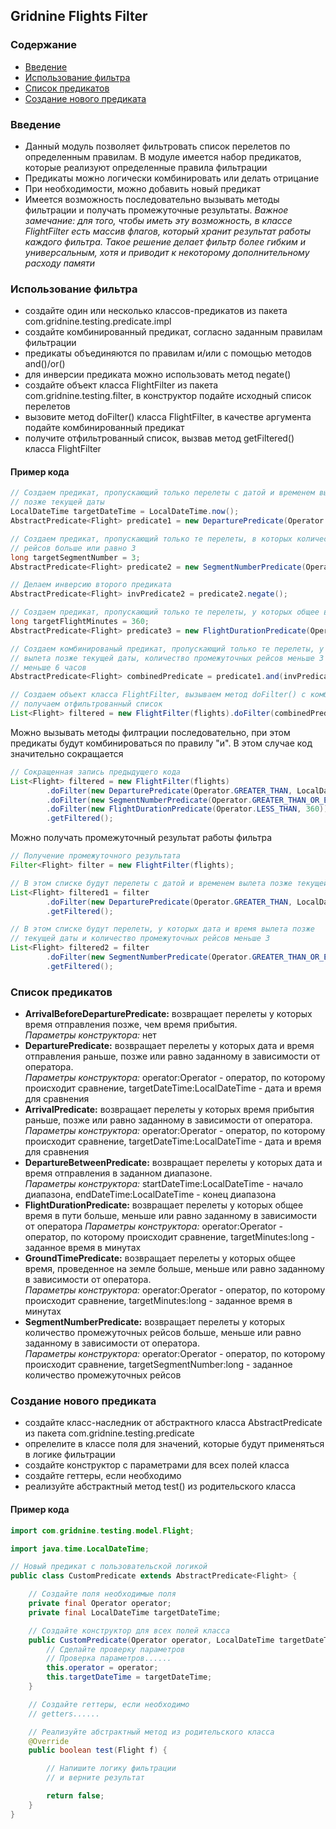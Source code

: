 ## Gridnine Flights Filter

### Содержание

- [Введение](#введение)
- [Использование фильтра](#использование-фильтра)
- [Список предикатов](#список-предикатов)
- [Создание нового предиката](#создание-нового-предиката)

### Введение

- Данный модуль позволяет фильтровать список перелетов по определенным правилам. В модуле имеется набор
  предикатов, которые реализуют определенные правила фильтрации
- Предикаты можно логически комбинировать или делать отрицание
- При необходимости, можно добавить новый предикат
- Имеется возможность последовательно вызывать методы фильтрации и получать промежуточные
  результаты.
  *Важное замечание: для того, чтобы иметь эту возможность, в классе
  FlightFilter есть массив флагов, который хранит результат работы каждого фильтра.
  Такое решение делает фильтр более гибким и универсальным, хотя и приводит к
  некоторому дополнительному расходу памяти*

### Использование фильтра

- создайте один или несколько классов-предикатов из пакета com.gridnine.testing.predicate.impl
- создайте комбинированный предикат, согласно заданным правилам фильтрации
- предикаты объединяются по правилам и/или с помощью методов and()/or()
- для инверсии предиката можно использовать метод negate()
- создайте объект класса FlightFilter из пакета com.gridnine.testing.filter, в конструктор подайте
  исходный список перелетов
- вызовите метод doFilter() класса FlightFilter, в качестве аргумента подайте комбинированный предикат
- получите отфильтрованный список, вызвав метод getFiltered() класса FlightFilter

#### Пример кода

```java     
// Создаем предикат, пропускающий только перелеты с датой и временем вылета
// позже текущей даты
LocalDateTime targetDateTime = LocalDateTime.now();
AbstractPredicate<Flight> predicate1 = new DeparturePredicate(Operator.GREATER_THAN, targetDateTime);

// Создаем предикат, пропускающий только те перелеты, в которых количество промежуточных
// рейсов больше или равно 3
long targetSegmentNumber = 3;
AbstractPredicate<Flight> predicate2 = new SegmentNumberPredicate(Operator.GREATER_THAN_OR_EQUAL_TO, targetSegmentNumber);

// Делаем инверсию второго предиката
AbstractPredicate<Flight> invPredicate2 = predicate2.negate();

// Создаем предикат, пропускающий только те перелеты, у которых общее время в пути меньше 6 часов
long targetFlightMinutes = 360;
AbstractPredicate<Flight> predicate3 = new FlightDurationPredicate(Operator.LESS_THAN, targetFlightMinutes);

// Создаем комбинированый предикат, пропускающий только те перелеты, у которых дата и время
// вылета позже текущей даты, количество промежуточных рейсов меньше 3 и общее время в пути
// меньше 6 часов
AbstractPredicate<Flight> combinedPredicate = predicate1.and(invPredicate2).and(predicate3);

// Создаем объект класса FlightFilter, вызываем метод doFilter() с комбинированным предикатом,
// получаем отфильтрованный список
List<Flight> filtered = new FlightFilter(flights).doFilter(combinedPredicate).getFiltered();
```

Можно вызывать методы филтрации последовательно, при этом предикаты будут комбинироваться по правилу "и".
В этом случае код значительно сокращается

```java
// Сокращенная запись предыдущего кода
List<Flight> filtered = new FlightFilter(flights)
        .doFilter(new DeparturePredicate(Operator.GREATER_THAN, LocalDateTime.now()))
        .doFilter(new SegmentNumberPredicate(Operator.GREATER_THAN_OR_EQUAL_TO, 3).negate())
        .doFilter(new FlightDurationPredicate(Operator.LESS_THAN, 360))
        .getFiltered();
```

Можно получать промежуточный результат работы фильтра

```java
// Получение промежуточного результата
Filter<Flight> filter = new FlightFilter(flights);

// В этом списке будут перелеты с датой и временем вылета позже текущей даты
List<Flight> filtered1 = filter
        .doFilter(new DeparturePredicate(Operator.GREATER_THAN, LocalDateTime.now()))
        .getFiltered();

// В этом списке будут перелеты, у которых дата и время вылета позже
// текущей даты и количество промежуточных рейсов меньше 3
List<Flight> filtered2 = filter
        .doFilter(new SegmentNumberPredicate(Operator.GREATER_THAN_OR_EQUAL_TO, 3).negate())
        .getFiltered();
```

### Список предикатов

- **ArrivalBeforeDeparturePredicate:** возвращает перелеты у которых время отправления позже, чем время
  прибытия.  
  *Параметры конструктора:* нет
- **DeparturePredicate:** возвращает перелеты у которых дата и время отправления раньше, позже или равно
  заданному в зависимости от оператора.  
  *Параметры конструктора:* operator:Operator - оператор, по которому происходит сравнение,
  targetDateTime:LocalDateTime - дата и время для сравнения
- **ArrivalPredicate:** возвращает перелеты у которых время прибытия раньше, позже или равно
  заданному в зависимости от оператора.  
  *Параметры конструктора:* operator:Operator - оператор, по которому происходит сравнение,
  targetDateTime:LocalDateTime - дата и время для сравнения
- **DepartureBetweenPredicate:** возвращает перелеты у которых дата и время отправления в заданном
  диапазоне.  
  *Параметры конструктора:* startDateTime:LocalDateTime - начало диапазона,
  endDateTime:LocalDateTime - конец диапазона
- **FlightDurationPredicate:** возвращает перелеты у которых общее время в пути
  больше, меньше или равно заданному в зависимости от оператора
  *Параметры конструктора:* operator:Operator - оператор, по которому происходит сравнение,
  targetMinutes:long - заданное время в минутах
- **GroundTimePredicate:** возвращает перелеты у которых общее время, проведенное на
  земле больше, меньше или равно заданному в зависимости от оператора.  
  *Параметры конструктора:* operator:Operator - оператор, по которому происходит сравнение,
targetMinutes:long - заданное время в минутах
- **SegmentNumberPredicate:** возвращает перелеты у которых количество промежуточных
  рейсов больше, меньше или равно заданному в зависимости от оператора.  
  *Параметры конструктора:* operator:Operator - оператор, по которому происходит сравнение,
  targetSegmentNumber:long - заданное количество промежуточных рейсов

### Создание нового предиката

- создайте класс-наследник от абстрактного класса AbstractPredicate из пакета com.gridnine.testing.predicate
- опрелелите в классе поля для значений, которые будут применяться в логике фильтрации
- создайте конструктор с параметрами для всех полей класса
- создайте геттеры, если необходимо
- реализуйте абстрактный метод test() из родительского класса

#### Пример кода

```java
import com.gridnine.testing.model.Flight;

import java.time.LocalDateTime;

// Новый предикат с пользовательской логикой
public class CustomPredicate extends AbstractPredicate<Flight> {

    // Создайте поля необходимые поля
    private final Operator operator;
    private final LocalDateTime targetDateTime;

    // Создайте конструктор для всех полей класса
    public CustomPredicate(Operator operator, LocalDateTime targetDateTime) {
        // Сделайте проверку параметров
        // Проверка параметров......
        this.operator = operator;
        this.targetDateTime = targetDateTime;
    }

    // Создайте геттеры, если необходимо
    // getters......

    // Реализуйте абстрактный метод из родительского класса
    @Override
    public boolean test(Flight f) {

        // Напишите логику фильтрации
        // и верните результат

        return false;
    }
}
```
